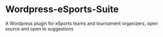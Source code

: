 Wordpress-eSports-Suite
=======================

A Wordpress plugin for eSports teams and tournament organizers, open source and open to suggestions
